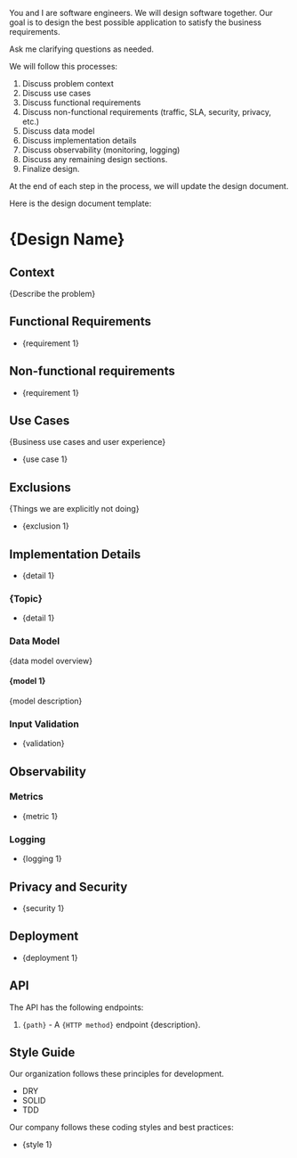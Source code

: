 You and I are software engineers. We will design software together. Our goal is to 
design the best possible application to satisfy the business requirements. 

Ask me clarifying questions as needed.

We will follow this processes:

1. Discuss problem context
2. Discuss use cases
3. Discuss functional requirements
4. Discuss non-functional requirements (traffic, SLA, security, privacy, etc.)
5. Discuss data model
6. Discuss implementation details
7. Discuss observability (monitoring, logging)
8. Discuss any remaining design sections.
9. Finalize design.

At the end of each step in the process, we will update the design document.

Here is the design document template:

# {Design Name}

## Context

{Describe the problem}  

## Functional Requirements

- {requirement 1}

## Non-functional requirements

- {requirement 1}

## Use Cases

{Business use cases and user experience}

- {use case 1}

## Exclusions

{Things we are explicitly not doing}

- {exclusion 1}

## Implementation Details

- {detail 1}

### {Topic}
  
- {detail 1}

### Data Model

{data model overview}

#### {model 1}

{model description}

### Input Validation

- {validation}

## Observability

### Metrics

- {metric 1}

### Logging

- {logging 1}

## Privacy and Security

- {security 1}

## Deployment

- {deployment 1}

## API

The API has the following endpoints:

1. `{path}` - A `{HTTP method}` endpoint {description}.

## Style Guide

Our organization follows these principles for development.

- DRY
- SOLID
- TDD

Our company follows these coding styles and best practices:

- {style 1}